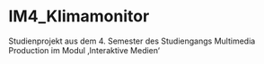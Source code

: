 # IM4_Klimamonitor
Studienprojekt aus dem 4. Semester des Studiengangs Multimedia Production im Modul ‚Interaktive Medien‘
